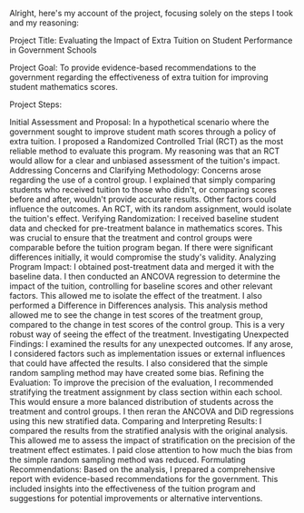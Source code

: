 Alright, here's my account of the project, focusing solely on the steps I took and my reasoning:

Project Title: Evaluating the Impact of Extra Tuition on Student Performance in Government Schools

Project Goal: To provide evidence-based recommendations to the government regarding the effectiveness of extra tuition for improving student mathematics scores.

Project Steps:

Initial Assessment and Proposal:
In a hypothetical scenario where the government sought to improve student math scores through a policy of extra tuition. I proposed a Randomized Controlled Trial (RCT) as the most reliable method to evaluate this program. My reasoning was that an RCT would allow for a clear and unbiased assessment of the tuition's impact.
Addressing Concerns and Clarifying Methodology:
Concerns arose regarding the use of a control group. I explained that simply comparing students who received tuition to those who didn't, or comparing scores before and after, wouldn't provide accurate results. Other factors could influence the outcomes. An RCT, with its random assignment, would isolate the tuition's effect.
Verifying Randomization:
I received baseline student data and checked for pre-treatment balance in mathematics scores. This was crucial to ensure that the treatment and control groups were comparable before the tuition program began. If there were significant differences initially, it would compromise the study's validity.
Analyzing Program Impact:
I obtained post-treatment data and merged it with the baseline data. I then conducted an ANCOVA regression to determine the impact of the tuition, controlling for baseline scores and other relevant factors. This allowed me to isolate the effect of the treatment.
I also performed a Difference in Differences analysis. This analysis method allowed me to see the change in test scores of the treatment group, compared to the change in test scores of the control group. This is a very robust way of seeing the effect of the treatment.
Investigating Unexpected Findings:
I examined the results for any unexpected outcomes. If any arose, I considered factors such as implementation issues or external influences that could have affected the results. I also considered that the simple random sampling method may have created some bias.
Refining the Evaluation:
To improve the precision of the evaluation, I recommended stratifying the treatment assignment by class section within each school. This would ensure a more balanced distribution of students across the treatment and control groups.
I then reran the ANCOVA and DiD regressions using this new stratified data.
Comparing and Interpreting Results:
I compared the results from the stratified analysis with the original analysis. This allowed me to assess the impact of stratification on the precision of the treatment effect estimates. I paid close attention to how much the bias from the simple random sampling method was reduced.
Formulating Recommendations:
Based on the analysis, I prepared a comprehensive report with evidence-based recommendations for the government. This included insights into the effectiveness of the tuition program and suggestions for potential improvements or alternative interventions.
